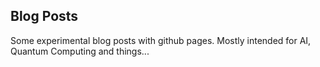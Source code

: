 ## Blog Posts

Some experimental blog posts with github pages. Mostly intended for AI, Quantum Computing and things...
